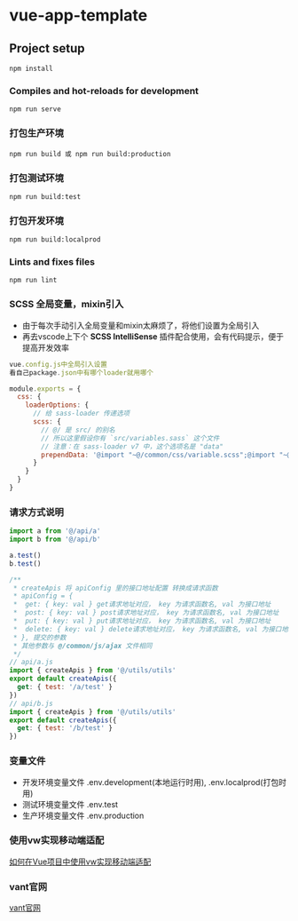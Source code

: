 # vue-app-template

## Project setup
```
npm install
```

### Compiles and hot-reloads for development
```
npm run serve
```

### 打包生产环境
```
npm run build 或 npm run build:production
```
### 打包测试环境
```
npm run build:test
```
### 打包开发环境
```
npm run build:localprod
```
### Lints and fixes files
```
npm run lint
```
### SCSS 全局变量，mixin引入
- 由于每次手动引入全局变量和mixin太麻烦了，将他们设置为全局引入
- 再去vscode上下个 **SCSS IntelliSense** 插件配合使用，会有代码提示，便于提高开发效率
```js
vue.config.js中全局引入设置
看自己package.json中有哪个loader就用哪个

module.exports = {
  css: {
    loaderOptions: {
      // 给 sass-loader 传递选项
      scss: {
        // @/ 是 src/ 的别名
        // 所以这里假设你有 `src/variables.sass` 这个文件
        // 注意：在 sass-loader v7 中，这个选项名是 "data"
        prependData: '@import "~@/common/css/variable.scss";@import "~@/common/css/mixin.scss";'
      }
    }
  }
}
```
### 请求方式说明
```js
import a from '@/api/a'
import b from '@/api/b'

a.test()
b.test()

/**
 * createApis 将 apiConfig 里的接口地址配置 转换成请求函数
 * apiConfig = {
 *  get: { key: val } get请求地址对应， key 为请求函数名, val 为接口地址
 *  post: { key: val } post请求地址对应， key 为请求函数名, val 为接口地址
 *  put: { key: val } put请求地址对应， key 为请求函数名, val 为接口地址
 *  delete: { key: val } delete请求地址对应， key 为请求函数名, val 为接口地址
 * }, 提交的参数
 * 其他参数与 @/common/js/ajax 文件相同
 */
// api/a.js
import { createApis } from '@/utils/utils'
export default createApis({
  get: { test: '/a/test' }
})
// api/b.js
import { createApis } from '@/utils/utils'
export default createApis({
  get: { test: '/b/test' }
})
```
### 变量文件
- 开发环境变量文件 .env.development(本地运行时用), .env.localprod(打包时用)
- 测试环境变量文件 .env.test
- 生产环境变量文件 .env.production

### 使用vw实现移动端适配
[如何在Vue项目中使用vw实现移动端适配](https://www.jianshu.com/p/1f1b23f8348f)
### vant官网
[vant官网](https://youzan.github.io/vant/#/zh-CN/)
